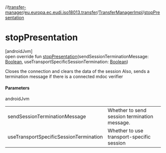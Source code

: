 //[transfer-manager](../../../index.md)/[eu.europa.ec.eudi.iso18013.transfer](../index.md)/[TransferManagerImpl](index.md)/[stopPresentation](stop-presentation.md)

# stopPresentation

[androidJvm]\
open override fun [stopPresentation](stop-presentation.md)(sendSessionTerminationMessage: [Boolean](https://kotlinlang.org/api/latest/jvm/stdlib/kotlin-stdlib/kotlin/-boolean/index.html), useTransportSpecificSessionTermination: [Boolean](https://kotlinlang.org/api/latest/jvm/stdlib/kotlin-stdlib/kotlin/-boolean/index.html))

Closes the connection and clears the data of the session Also, sends a termination message if there is a connected mdoc verifier

#### Parameters

androidJvm

| | |
|---|---|
| sendSessionTerminationMessage | Whether to send session termination message. |
| useTransportSpecificSessionTermination | Whether to use transport-specific session |
